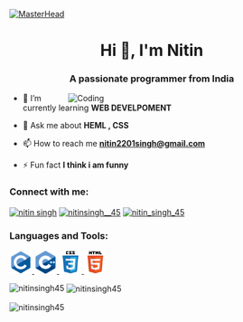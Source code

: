 

[![MasterHead](https://res.cloudinary.com/practicaldev/image/fetch/s--ER0QWbWP--/c_limit%2Cf_auto%2Cfl_progressive%2Cq_66%2Cw_880/https://dev-to-uploads.s3.amazonaws.com/uploads/articles/8poooh7vsctzgstw6ent.gif)](https://rishavchanda.io)
<h1 align="center">Hi 👋, I'm Nitin</h1>
<h3 align="center">A passionate programmer from India</h3>

<img align="right" alt="Coding" width="400" src="https://encrypted-tbn0.gstatic.com/images?q=tbn:ANd9GcTJsKZVppBhshJBN6_RHp9luylwz4eQO4I8Tg&usqp=CAU">

- 🌱 I’m currently learning **WEB DEVELPOMENT**

- 💬 Ask me about **HEML , CSS**

- 📫 How to reach me **nitin2201singh@gmail.com**

- ⚡ Fun fact **I think i am funny** 

<h3 align="left">Connect with me:</h3>
<p align="left">
<a href="https://linkedin.com/in/nitin singh" target="blank"><img align="center" src="https://raw.githubusercontent.com/rahuldkjain/github-profile-readme-generator/master/src/images/icons/Social/linked-in-alt.svg" alt="nitin singh" height="30" width="40" /></a>
<a href="https://instagram.com/nitinsingh__45" target="blank"><img align="center" src="https://raw.githubusercontent.com/rahuldkjain/github-profile-readme-generator/master/src/images/icons/Social/instagram.svg" alt="nitinsingh__45" height="30" width="40" /></a>
<a href="https://www.leetcode.com/nitin_singh_45" target="blank"><img align="center" src="https://raw.githubusercontent.com/rahuldkjain/github-profile-readme-generator/master/src/images/icons/Social/leet-code.svg" alt="nitin_singh_45" height="30" width="40" /></a>
</p>
<h3 align="left">Languages and Tools:</h3>
<p align="left"> <a href="https://www.cprogramming.com/" target="_blank" rel="noreferrer"> <img src="https://raw.githubusercontent.com/devicons/devicon/master/icons/c/c-original.svg" alt="c" width="40" height="40"/> </a> <a href="https://www.w3schools.com/cpp/" target="_blank" rel="noreferrer"> <img src="https://raw.githubusercontent.com/devicons/devicon/master/icons/cplusplus/cplusplus-original.svg" alt="cplusplus" width="40" height="40"/> </a> <a href="https://www.w3schools.com/css/" target="_blank" rel="noreferrer"> <img src="https://raw.githubusercontent.com/devicons/devicon/master/icons/css3/css3-original-wordmark.svg" alt="css3" width="40" height="40"/> </a> <a href="https://www.w3.org/html/" target="_blank" rel="noreferrer"> <img src="https://raw.githubusercontent.com/devicons/devicon/master/icons/html5/html5-original-wordmark.svg" alt="html5" width="40" height="40"/> </a> </p>

<p><img align="left" src="https://github-readme-stats.vercel.app/api/top-langs?username=nitinsingh45&show_icons=true&locale=en&layout=compact" alt="nitinsingh45" /></p>

<p>&nbsp;<img align="center" src="https://github-readme-stats.vercel.app/api?username=nitinsingh45&show_icons=true&locale=en" alt="nitinsingh45" /></p>

<p><img align="center" src="https://github-readme-streak-stats.herokuapp.com/?user=nitinsingh45&" alt="nitinsingh45" /></p>
